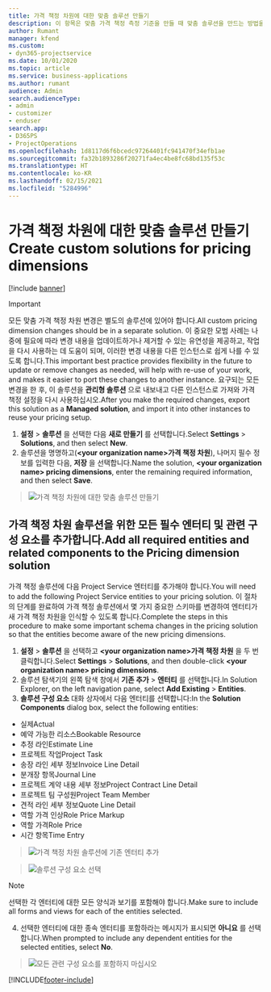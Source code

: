 ```yaml
---
title: 가격 책정 차원에 대한 맞춤 솔루션 만들기
description: 이 항목은 맞춤 가격 책정 측정 기준을 만들 때 맞춤 솔루션을 만드는 방법을 설명합니다.
author: Rumant
manager: kfend
ms.custom:
- dyn365-projectservice
ms.date: 10/01/2020
ms.topic: article
ms.service: business-applications
ms.author: rumant
audience: Admin
search.audienceType:
- admin
- customizer
- enduser
search.app:
- D365PS
- ProjectOperations
ms.openlocfilehash: 1d8117d6f6bcedc97264401fc941470f34efb1ae
ms.sourcegitcommit: fa32b1893286f20271fa4ec4be8fc68bd135f53c
ms.translationtype: HT
ms.contentlocale: ko-KR
ms.lasthandoff: 02/15/2021
ms.locfileid: "5284996"
---
```

# <a name="create-custom-solutions-for-pricing-dimensions"></a><span data-ttu-id="39091-103">가격 책정 차원에 대한 맞춤 솔루션 만들기</span><span class="sxs-lookup"><span data-stu-id="39091-103">Create custom solutions for pricing dimensions</span></span>

[!include [banner](../includes/psa-now-project-operations.md)]

> [!IMPORTANT]
> <span data-ttu-id="39091-104">모든 맞춤 가격 책정 차원 변경은 별도의 솔루션에 있어야 합니다.</span><span class="sxs-lookup"><span data-stu-id="39091-104">All custom pricing dimension changes should be in a separate solution.</span></span> <span data-ttu-id="39091-105">이 중요한 모범 사례는 나중에 필요에 따라 변경 내용을 업데이트하거나 제거할 수 있는 유연성을 제공하고, 작업을 다시 사용하는 데 도움이 되며, 이러한 변경 내용을 다른 인스턴스로 쉽게 나를 수 있도록 합니다.</span><span class="sxs-lookup"><span data-stu-id="39091-105">This important best practice provides flexibility in the future to update or remove changes as needed, will help with re-use of your work, and makes it easier to port these changes to another instance.</span></span> <span data-ttu-id="39091-106">요구되는 모든 변경을 한 후, 이 솔루션을 **관리형 솔루션** 으로 내보내고 다른 인스턴스로 가져와 가격 책정 설정을 다시 사용하십시오.</span><span class="sxs-lookup"><span data-stu-id="39091-106">After you make the required changes, export this solution as a **Managed solution**, and import it into other instances to reuse your pricing setup.</span></span>

1. <span data-ttu-id="39091-107">**설정** > **솔루션** 을 선택한 다음 **새로 만들기** 를 선택합니다.</span><span class="sxs-lookup"><span data-stu-id="39091-107">Select **Settings** > **Solutions**, and then select **New**.</span></span> 
2. <span data-ttu-id="39091-108">솔루션을 명명하고(**\<your organization name>가격 책정 차원**), 나머지 필수 정보를 입력한 다음, **저장** 을 선택합니다.</span><span class="sxs-lookup"><span data-stu-id="39091-108">Name the solution, **\<your organization name> pricing dimensions**, enter the remaining required information, and then select **Save**.</span></span>

> ![가격 책정 차원에 대한 맞춤 솔루션 만들기](media/Creation-of-custom-pricing-dimension-solution.PNG)
  
## <a name="add-all-required-entities-and-related-components-to-the-pricing-dimension-solution"></a><span data-ttu-id="39091-110">가격 책정 차원 솔루션을 위한 모든 필수 엔터티 및 관련 구성 요소를 추가합니다.</span><span class="sxs-lookup"><span data-stu-id="39091-110">Add all required entities and related components to the Pricing dimension solution</span></span>
<span data-ttu-id="39091-111">가격 책정 솔루션에 다음 Project Service 엔터티를 추가해야 합니다.</span><span class="sxs-lookup"><span data-stu-id="39091-111">You will need to add the following Project Service entities to your pricing solution.</span></span> <span data-ttu-id="39091-112">이 절차의 단계를 완료하여 가격 책정 솔루션에서 몇 가지 중요한 스키마를 변경하여 엔터티가 새 가격 책정 차원을 인식할 수 있도록 합니다.</span><span class="sxs-lookup"><span data-stu-id="39091-112">Complete the steps in this procedure to make some important schema changes in the pricing solution so that the entities become aware of the new pricing dimensions.</span></span>

1. <span data-ttu-id="39091-113">**설정** > **솔루션** 을 선택하고 **\<your organization name>가격 책정 차원** 을 두 번 클릭합니다.</span><span class="sxs-lookup"><span data-stu-id="39091-113">Select **Settings** > **Solutions**, and then double-click **\<your organization name> pricing dimensions**.</span></span> 
2. <span data-ttu-id="39091-114">솔루션 탐색기의 왼쪽 탐색 창에서 **기존 추가** > **엔터티** 를 선택합니다.</span><span class="sxs-lookup"><span data-stu-id="39091-114">In Solution Explorer, on the left navigation pane, select **Add Existing** > **Entities**.</span></span>
3. <span data-ttu-id="39091-115">**솔루션 구성 요소** 대화 상자에서 다음 엔터티를 선택합니다:</span><span class="sxs-lookup"><span data-stu-id="39091-115">In the **Solution Components** dialog box, select the following entities:</span></span>

- <span data-ttu-id="39091-116">실제</span><span class="sxs-lookup"><span data-stu-id="39091-116">Actual</span></span>
- <span data-ttu-id="39091-117">예약 가능한 리소스</span><span class="sxs-lookup"><span data-stu-id="39091-117">Bookable Resource</span></span>
- <span data-ttu-id="39091-118">추정 라인</span><span class="sxs-lookup"><span data-stu-id="39091-118">Estimate Line</span></span>
- <span data-ttu-id="39091-119">프로젝트 작업</span><span class="sxs-lookup"><span data-stu-id="39091-119">Project Task</span></span>
- <span data-ttu-id="39091-120">송장 라인 세부 정보</span><span class="sxs-lookup"><span data-stu-id="39091-120">Invoice Line Detail</span></span>
- <span data-ttu-id="39091-121">분개장 항목</span><span class="sxs-lookup"><span data-stu-id="39091-121">Journal Line</span></span>
- <span data-ttu-id="39091-122">프로젝트 계약 내용 세부 정보</span><span class="sxs-lookup"><span data-stu-id="39091-122">Project Contract Line Detail</span></span>
- <span data-ttu-id="39091-123">프로젝트 팀 구성원</span><span class="sxs-lookup"><span data-stu-id="39091-123">Project Team Member</span></span>
- <span data-ttu-id="39091-124">견적 라인 세부 정보</span><span class="sxs-lookup"><span data-stu-id="39091-124">Quote Line Detail</span></span>
- <span data-ttu-id="39091-125">역할 가격 인상</span><span class="sxs-lookup"><span data-stu-id="39091-125">Role Price Markup</span></span>
- <span data-ttu-id="39091-126">역할 가격</span><span class="sxs-lookup"><span data-stu-id="39091-126">Role Price</span></span> 
- <span data-ttu-id="39091-127">시간 항목</span><span class="sxs-lookup"><span data-stu-id="39091-127">Time Entry</span></span> 

> ![가격 책정 차원 솔루션에 기존 엔터티 추가](media/Existing-entities-to-PD-solution.png)

> ![솔루션 구성 요소 선택](media/Dimension-Components.png)

> [!NOTE]
> <span data-ttu-id="39091-130">선택한 각 엔터티에 대한 모든 양식과 보기를 포함해야 합니다.</span><span class="sxs-lookup"><span data-stu-id="39091-130">Make sure to include all forms and views for each of the entities selected.</span></span>

4. <span data-ttu-id="39091-131">선택한 엔터티에 대한 종속 엔터티를 포함하라는 메시지가 표시되면 **아니요** 를 선택합니다.</span><span class="sxs-lookup"><span data-stu-id="39091-131">When prompted to include any dependent entities for the selected entities, select **No**.</span></span>

> ![모든 관련 구성 요소를 포함하지 마십시오](media/Do-not-include-required.png)




[!INCLUDE[footer-include](../includes/footer-banner.md)]